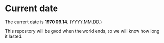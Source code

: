 # Current date

The current date is **1970.09.14.** (YYYY.MM.DD.)

This repository will be good when the world ends, so we will know how long it lasted.